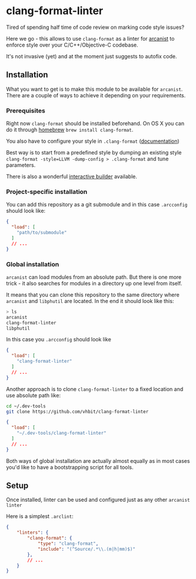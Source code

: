 # clang-format-linter

Tired of spending half time of code review on marking code style
issues?

Here we go - this allows to use `clang-format` as a linter for
[arcanist](https://phacility.com/phabricator/arcanist) to enforce style over
your C/C++/Objective-C codebase.

It's not invasive (yet) and at the moment just suggests to autofix
code.

## Installation

What you want to get is to make this module to be available for
`arcanist`. There are a couple of ways to achieve it depending on your
requirements.

### Prerequisites

Right now `clang-format` should be installed beforehand. On OS X you
can do it through [homebrew](https://brew.sh) `brew install
clang-format`.

You also have to configure your style in `.clang-format`
([documentation](http://clang.llvm.org/docs/ClangFormatStyleOptions.html))

Best way is to start from a predefined style by dumping an existing
style `clang-format -style=LLVM -dump-config > .clang-format` and tune
parameters.

There is also a wonderful
[interactive builder](http://clangformat.com/) available.

### Project-specific installation

You can add this repository as a git submodule and in this case
`.arcconfig` should look like:

```json
{
  "load": [
    "path/to/submodule"
  ]
  // ...
}
```

### Global installation
`arcanist` can load modules from an absolute path. But there is one
more trick - it also searches for modules in a directory up one level
from itself.

It means that you can clone this repository to the same directory
where `arcanist` and `libphutil` are located. In the end it should
look like this:

```sh
> ls
arcanist
clang-format-linter
libphutil
```

In this case you `.arcconfig` should look like

```json
{
  "load": [
    "clang-format-linter"
  ]
  // ...
}
```

Another approach is to clone `clang-format-linter` to a fixed location
and use absolute path like:

```sh
cd ~/.dev-tools
git clone https://github.com/vhbit/clang-format-linter
```

```json
{
  "load": [
    "~/.dev-tools/clang-format-linter"
  ]
  // ...
}
```

Both ways of global installation are actually almost equally as in
most cases you'd like to have a bootstrapping script for all tools.

## Setup

Once installed, linter can be used and configured just as any other
`arcanist linter`

Here is a simplest `.arclint`:

```json
{
    "linters": {
        "clang-format": {
            "type": "clang-format",
            "include": "(^Source/.*\\.(m|h|mm)$)"
        },
        // ...
    }
}
```
